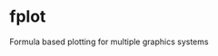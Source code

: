 <!-- README.md is generated from README.Rmd. Please edit that file -->
fplot
=====

Formula based plotting for multiple graphics systems
